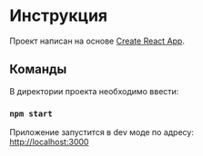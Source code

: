 # Инструкция

Проект написан на основе [Create React App](https://github.com/facebook/create-react-app).

## Команды

В директории проекта необходимо ввести:

### `npm start`

Приложение запустится в dev моде по адресу:\
[http://localhost:3000](http://localhost:3000)